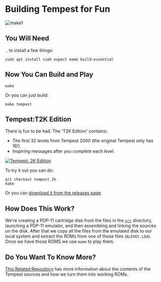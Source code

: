 # Building Tempest for Fun
![make1](https://github.com/user-attachments/assets/934b9f18-43cd-4606-ad6b-375830a1423a)

## You Will Need
.. to install a few things:
```
sudo apt install simh expect mame build-essential
```

## Now You Can Build and Play
```
make
```

Or you can just build:
```
make tempest
```

## Tempest:T2K Edition
There is fun to be had. The 'T2K Edition' contains:
* The first 32 levels from Tempest 2000 (the original Tempest only has 16!).
* Inspiring messages after you complete each level.

[![Tempest: 2K Edition](http://img.youtube.com/vi/qDXQXmQkNSQ/0.jpg)](http://www.youtube.com/watch?v=qDXQXmQkNSQ "Tempest: 2K Edition")

To try it out you can do:

```
git checkout tempest_2k
make
```
Or you can [download it from the releases page](https://github.com/mwenge/tempest_fun/releases/v0.01).

## How Does This Work?
We're creating a PDP-11 cartridge disk from the files in the [`src`](./src) directory, launching
a PDP-11 emulator, and then assembling and linking the sources on the disk. After that we copy
all the files from the emulated disk to our local system and extract the ROMs from one of those files (`ALEXEC.LDA`).
Once we have those ROMS we use `mame` to play them.

## Do You Want To Know More?
[This Related Repository](https://github.com/mwenge/tempest) has more information about the contents of the 
Tempest sources and how we turn them into working ROMs.
